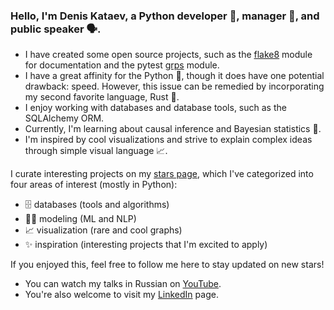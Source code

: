 ### Hello, I'm Denis Kataev, a Python developer 🐍, manager 🎯, and public speaker 🗣️. 

- I have created some open source projects, such as the [flake8](https://github.com/flake8-docs/flake8-rst) module for documentation and the pytest [grps](https://github.com/kataev/pytest-grpc) module. 
- I have a great affinity for the Python 🐍, though it does have one potential drawback: speed. However, this issue can be remedied by incorporating my second favorite language, Rust 🦀.
- I enjoy working with databases and database tools, such as the SQLAlchemy ORM. 
- Currently, I'm learning about causal inference and Bayesian statistics 🎲. 
- I'm inspired by cool visualizations and strive to explain complex ideas through simple visual language 📈. 

I curate interesting projects on my [stars page](https://github.com/kataev?tab=stars), which I've categorized into four areas of interest (mostly in Python):
- 🗄 databases (tools and algorithms)
- 🙆‍♂️ modeling (ML and NLP)
- 📈 visualization (rare and cool graphs)
- ✨ inspiration (interesting projects that I'm excited to apply)

If you enjoyed this, feel free to follow me here to stay updated on new stars!
- You can watch my talks in Russian on [YouTube](https://www.youtube.com/playlist?list=PL_blwmWQZXPL0YRH5xDPrOtYJ4qiU2ASb). 
- You're also welcome to visit my [LinkedIn](https://www.linkedin.com/in/denis-a-kataev/) page.
